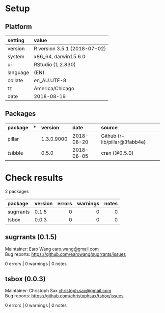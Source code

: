 # Setup

## Platform

|setting  |value                        |
|:--------|:----------------------------|
|version  |R version 3.5.1 (2018-07-02) |
|system   |x86_64, darwin15.6.0         |
|ui       |RStudio (1.2.830)            |
|language |(EN)                         |
|collate  |en_AU.UTF-8                  |
|tz       |America/Chicago              |
|date     |2018-08-19                   |

## Packages

|package |*  |version    |date       |source                        |
|:-------|:--|:----------|:----------|:-----------------------------|
|pillar  |   |1.3.0.9000 |2018-08-20 |Github (r-lib/pillar@3fabb4e) |
|tsibble |   |0.5.0      |2018-08-05 |cran (@0.5.0)                 |

# Check results

2 packages

|package   |version | errors| warnings| notes|
|:---------|:-------|------:|--------:|-----:|
|sugrrants |0.1.5   |      0|        0|     0|
|tsbox     |0.0.3   |      0|        0|     0|

## sugrrants (0.1.5)
Maintainer: Earo Wang <earo.wang@gmail.com>  
Bug reports: https://github.com/earowang/sugrrants/issues

0 errors | 0 warnings | 0 notes

## tsbox (0.0.3)
Maintainer: Christoph Sax <christoph.sax@gmail.com>  
Bug reports: https://github.com/christophsax/tsbox/issues

0 errors | 0 warnings | 0 notes

